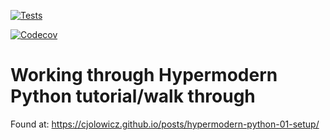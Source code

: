 [![Tests](https://github.com/mattyocode/hypermodern-python-tutorial/workflows/Tests/badge.svg)](https://github.com/mattyocode/hypermodern-python-tutorial/actions?workflow=Tests)

[![Codecov](https://codecov.io/gh/mattyocode/hypermodern-python-tutorial/branch/master/graph/badge.svg)](https://codecov.io/gh/mattyocode/hypermodern-python-tutorial)


# Working through Hypermodern Python tutorial/walk through

Found at: https://cjolowicz.github.io/posts/hypermodern-python-01-setup/
